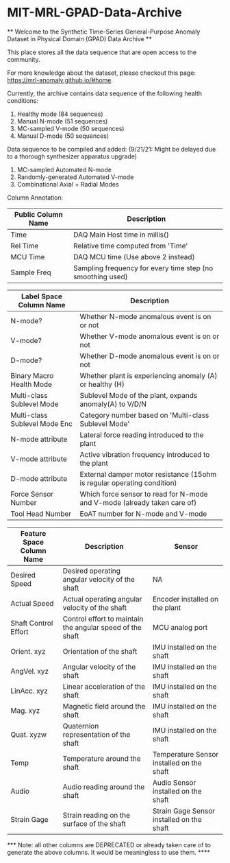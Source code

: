 # MIT-MRL-GPAD-Data-Archive

** Welcome to the Synthetic Time-Series General-Purpose Anomaly Dataset in Physical Domain (GPAD) Data Archive **

This place stores all the data sequence that are open access to the community.

For more knowledge about the dataset, please checkout this page: https://mrl-anomaly.github.io/#home.

Currently, the archive contains data sequence of the following health conditions:
1. Healthy mode (84 sequences)
2. Manual N-mode (51 sequences) 
3. MC-sampled V-mode (50 sequences)
4. Manual D-mode (50 sequences)

Data sequence to be compiled and added: (9/21/21: Might be delayed due to a thorough synthesizer apparatus upgrade)
1. MC-sampled Automated N-mode
2. Randomly-generated Automated V-mode
3. Combinational Axial + Radial Modes

Column Annotation:

| Public Column Name | Description |
| --- | --- |
| Time | DAQ Main Host time in millis() | 
| Rel Time | Relative time computed from 'Time'| 
| MCU Time | DAQ MCU time (Use above 2 instead) |
| Sample Freq | Sampling frequency for every time step (no smoothing used) |


| Label Space Column Name | Description |
| --- | --- |
| N-mode? | Whether N-mode anomalous event is on or not|
| V-mode? | Whether V-mode anomalous event is on or not|
| D-mode? | Whether D-mode anomalous event is on or not|
|Binary Macro Health Mode | Whether plant is experiencing anomaly (A) or healthy (H)|
| Multi-class Sublevel Mode | Sublevel Mode of the plant, expands anomaly(A) to V/D/N |
| Multi-class Sublevel Mode Enc | Category number based on 'Multi-class Sublevel Mode' | 
| N-mode attribute | Lateral force reading introduced to the plant |
| V-mode attribute | Active vibration frequency introduced to the plant |
| D-mode attribute | External damper motor resistance (15ohm is regular operating condition) |
| Force Sensor Number | Which force sensor to read for N-mode and V-mode (already taken care of) |
| Tool Head Number | EoAT number for N-mode and V-mode |

| Feature Space Column Name | Description | Sensor |
| --- | --- | --- |
| Desired Speed | Desired operating angular velocity of the shaft | NA| 
| Actual Speed | Actual operating angular velocity of the shaft  | Encoder installed on the plant | 
|Shaft Control Effort | Control effort to maintain the angular speed of the shaft | MCU analog port |  
| Orient. xyz| Orientation of the shaft | IMU installed on the shaft | 
| AngVel. xyz| Angular velocity of the shaft | IMU installed on the shaft |  
| LinAcc. xyz| Linear acceleration of the shaft | IMU installed on the shaft |  
| Mag. xyz | Magnetic field around the shaft | IMU installed on the shaft |  
| Quat. xyzw | Quaternion representation of the shaft | IMU installed on the shaft |  
| Temp | Temperature around the shaft |  Temperature Sensor installed on the shaft|
| Audio | Audio reading around the shaft |  Audio Sensor installed on the shaft|
| Strain Gage| Strain reading on the surface of the shaft| Strain Gage Sensor installed on the shaft |

*** Note: all other columns are DEPRECATED or already taken care of to generate the above columns. It would be meaningless to use them. ****
